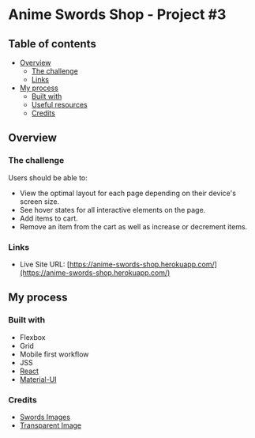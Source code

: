 # Anime Swords Shop - Project #3

## Table of contents

- [Overview](#overview)
  - [The challenge](#the-challenge)
  - [Links](#links)
- [My process](#my-process)
  - [Built with](#built-with)
  - [Useful resources](#useful-resources)
  - [Credits](#credits)

## Overview

### The challenge

Users should be able to:

- View the optimal layout for each page depending on their device's screen size.
- See hover states for all interactive elements on the page.
- Add items to cart.
- Remove an item from the cart as well as increase or decrement items.

### Links

- Live Site URL: [https://anime-swords-shop.herokuapp.com/](https://anime-swords-shop.herokuapp.com/)

## My process

### Built with

- Flexbox
- Grid
- Mobile first workflow
- JSS
- [React](https://reactjs.org/)
- [Material-UI](https://material-ui.com/)

### Credits

- [Swords Images](https://www.otakuninjahero.com/)
- [Transparent Image](pngaaa.com/)
